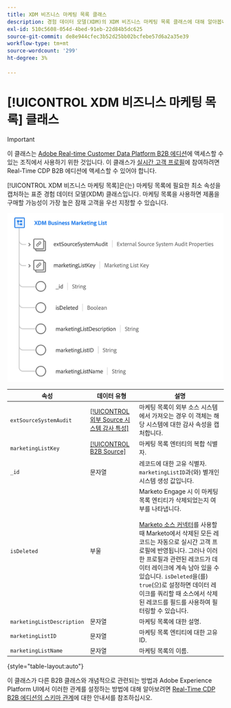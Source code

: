 ```yaml
---
title: XDM 비즈니스 마케팅 목록 클래스
description: 경험 데이터 모델(XDM)의 XDM 비즈니스 마케팅 목록 클래스에 대해 알아봅니다.
exl-id: 510c5608-054d-4bed-91eb-22d84b5dc625
source-git-commit: de8e944cfec3b52d25bb02bcfebe57d6a2a35e39
workflow-type: tm+mt
source-wordcount: '299'
ht-degree: 3%

---
```


# [!UICONTROL XDM 비즈니스 마케팅 목록] 클래스

>[!IMPORTANT]
>
>이 클래스는 [Adobe Real-time Customer Data Platform B2B 에디션](../../../rtcdp/b2b-overview.md)에 액세스할 수 있는 조직에서 사용하기 위한 것입니다. 이 클래스가 [실시간 고객 프로필](../../../profile/home.md)에 참여하려면 Real-Time CDP B2B 에디션에 액세스할 수 있어야 합니다.

[!UICONTROL XDM 비즈니스 마케팅 목록]은(는) 마케팅 목록에 필요한 최소 속성을 캡처하는 표준 경험 데이터 모델(XDM) 클래스입니다. 마케팅 목록을 사용하면 제품을 구매할 가능성이 가장 높은 잠재 고객을 우선 지정할 수 있습니다.

![UI에 표시되는 XDM 비즈니스 마케팅 목록 클래스의 구조](../../images/classes/b2b/business-marketing-list.png)

| 속성 | 데이터 유형 | 설명 |
| --- | --- | --- |
| `extSourceSystemAudit` | [[!UICONTROL 외부 Source 시스템 감사 특성]](../../data-types/external-source-system-audit-attributes.md) | 마케팅 목록이 외부 소스 시스템에서 가져오는 경우 이 객체는 해당 시스템에 대한 감사 속성을 캡처합니다. |
| `marketingListKey` | [[!UICONTROL B2B Source]](../../data-types/b2b-source.md) | 마케팅 목록 엔터티의 복합 식별자. |
| `_id` | 문자열 | 레코드에 대한 고유 식별자. `marketingListID`과(와) 별개인 시스템 생성 값입니다. |
| `isDeleted` | 부울 | Marketo Engage 시 이 마케팅 목록 엔티티가 삭제되었는지 여부를 나타냅니다.<br><br>[Marketo 소스 커넥터](../../../sources/connectors/adobe-applications/marketo/marketo.md)를 사용할 때 Marketo에서 삭제된 모든 레코드는 자동으로 실시간 고객 프로필에 반영됩니다. 그러나 이러한 프로필과 관련된 레코드가 데이터 레이크에 계속 남아 있을 수 있습니다. `isDeleted`을(를) `true`(으)로 설정하면 데이터 레이크를 쿼리할 때 소스에서 삭제된 레코드를 필드를 사용하여 필터링할 수 있습니다. |
| `marketingListDescription` | 문자열 | 마케팅 목록에 대한 설명. |
| `marketingListID` | 문자열 | 마케팅 목록 엔티티에 대한 고유 ID. |
| `marketingListName` | 문자열 | 마케팅 목록의 이름. |

{style="table-layout:auto"}

이 클래스가 다른 B2B 클래스와 개념적으로 관련되는 방법과 Adobe Experience Platform UI에서 이러한 관계를 설정하는 방법에 대해 알아보려면 [Real-Time CDP B2B 에디션의 스키마 관계](../../tutorials/relationship-b2b.md)에 대한 안내서를 참조하십시오.
